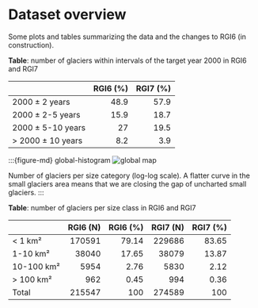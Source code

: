 # Dataset overview

Some plots and tables summarizing the data and the changes to RGI6 (in construction).

**Table**: number of glaciers within intervals of the target year 2000 in RGI6 and RGI7

|                   |   RGI6 (%) |   RGI7 (%) |
|:------------------|-----------:|-----------:|
| 2000 ± 2 years    |       48.9 |       57.9 |
| 2000 ± 2-5 years  |       15.9 |       18.7 |
| 2000 ± 5-10 years |       27   |       19.5 |
| > 2000 ± 10 years |        8.2 |        3.9 |


:::{figure-md} global-histogram
<img src="https://cluster.klima.uni-bremen.de/~fmaussion/misc/rgi7_data/l3_rgi7a_plots/global_histogram.png" alt="global map" class="bg-primary mb-1">

Number of glaciers per size category (log-log scale). A flatter curve in the small glaciers area means that we are closing the gap of uncharted small glaciers. 
:::

**Table**: number of glaciers per size class in RGI6 and RGI7

|            |   RGI6 (N) |   RGI6 (%) |   RGI7 (N) |   RGI7 (%) |
|:-----------|-----------:|-----------:|-----------:|-----------:|
| < 1 km²    |     170591 |      79.14 |     229686 |      83.65 |
| 1-10 km²   |      38040 |      17.65 |      38079 |      13.87 |
| 10-100 km² |       5954 |       2.76 |       5830 |       2.12 |
| > 100 km²  |        962 |       0.45 |        994 |       0.36 |
| Total      |     215547 |     100    |     274589 |     100    |
